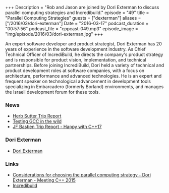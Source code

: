+++
Description = "Rob and Jason are joined by Dori Exterman to discuss parallel computing strategies and Incredibuild."
episode = "49"
title = "Parallel Computing Strategies"
guests = ["dexterman"]
aliases = ["/2016/03/dori-exterman"]
Date = "2016-03-17"
podcast_duration = "00:57:56"
podcast_file = "cppcast-049.mp3"
episode_image = "img/episode/2016/03/dori-exterman.jpg"
+++

An expert software developer and product strategist, Dori Exterman has 20 years of experience in the software development industry. As Chief Technical Officer of IncrediBuild, he directs the company's product strategy and is responsible for product vision, implementation, and technical partnerships. Before joining IncrediBuild, Dori held a variety of technical and product development roles at software companies, with a focus on architecture, performance and advanced technologies. He is an expert and frequent speaker on technological advancement in development tools specializing in Embarcadero (formerly Borland) environments, and manages the Israeli development forum for these tools.

### News ###

 - [Herb Sutter Trip Report](http://herbsutter.com/2016/03/11/trip-report-winter-iso-c-standards-meeting/)
 - [Testing GCC in the wild](http://developers.redhat.com/blog/2016/03/10/testing-gcc-in-the-wild/)
 - [JF Bastien Trip Report - Happy with C++17](http://jfbastien.github.io/papers/2016-02.html)
 
### Dori Exterman ###

 - [Dori Exterman](https://il.linkedin.com/in/dori-exterman-81616410)

### Links ###

 - [Considerations for choosing the parallel computing strategy - Dori Exterman - Meeting C++ 2015](https://www.youtube.com/watch?v=_4Xa4EPzrq8)
 - [Incredibuild](https://www.incredibuild.com/)
